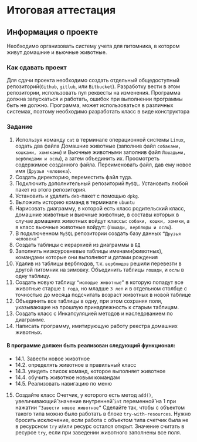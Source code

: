 # Итоговая аттестация

## Информация о проекте

Необходимо организовать систему учета для питомника, в котором живут
домашние и вьючные животные.
### Как сдавать проект

Для сдачи проекта необходимо создать отдельный общедоступный
репозиторий(`Github`, `gitlub`, или `Bitbucket`). Разработку вести в этом
репозитории, использовать пул реквесты на изменения. Программа должна
запускаться и работать, ошибок при выполнении программы быть не должно.
Программа, может использоваться в различных системах, поэтому необходимо
разработать класс в виде конструктора
### Задание
1. Используя команду `cat` в терминале операционной системы `Linux`, оздать
   два файла Домашние животные (заполнив файл `собаками, кошками,
   хомяками`) и Вьючные животными заполнив файл `Лошадьми, верблюдами и
   ослы`), а затем объединить их. Просмотреть содержимое созданного файла.
   Переименовать файл, дав ему новое имя (`Друзья человека`).
2. Создать директорию, переместить файл туда.
3. Подключить дополнительный репозиторий `MySQL`. Установить любой пакет
   из этого репозитория.
4. Установить и удалить `deb`-пакет с помощью `dpkg`.
5. Выложить историю команд в терминале `ubuntu`
6. Нарисовать диаграмму, в которой есть класс родительский класс, домашние
   животные и вьючные животные, в составы которых в случае домашних
   животных войдут классы: `собаки, кошки, хомяки`, а в класс вьючные животные
   войдут: (`Лошади, верблюды и ослы`).
7. В подключенном `MySQL` репозитории создать базу данных `“Друзья
   человека”`
8. Создать таблицы с иерархией из диаграммы в `БД`
9. Заполнить низкоуровневые таблицы именами(животных), командами
   которые они выполняют и датами рождения
10. Удалив из таблицы верблюдов, т.к. `верблюдов` решили перевезти в другой
    питомник на зимовку. Объединить таблицы `лошади`, и `ослы` в одну таблицу.
11. Создать новую таблицу `“молодые животные”` в которую попадут все
    животные старше `1 года`, но младше `3 лет` и в отдельном столбце с точностью
    до месяца подсчитать возраст животных в новой таблице
12. Объединить все таблицы в одну, при этом сохраняя поля, указывающие на
    прошлую принадлежность к старым таблицам.
13. Создать класс с Инкапсуляцией методов и наследованием по диаграмме.
14. Написать программу, имитирующую работу реестра домашних животных.

#### В программе должен быть реализован следующий функционал:
     
* 14.1. Завести новое животное    
* 14.2. определять животное в правильный класс     
* 14.3. увидеть список команд, которое выполняет животное     
* 14.4. обучить животное новым командам    
* 14.5. Реализовать навигацию по меню

15. Создайте класс Счетчик, у которого есть метод `add()`, увеличивающий̆
    значение внутренней̆ `int` переменной̆ на 1 при нажатии `“Завести новое
    животное”` Сделайте так, чтобы с объектом такого типа можно было работать в
    блоке `try-with-resources`. Нужно бросить исключение, если работа с объектом
    типа счетчик была не в ресурсном `try` и/или ресурс остался открыт. Значение
    считать в ресурсе `try`, если при заведении животного заполнены все поля.
